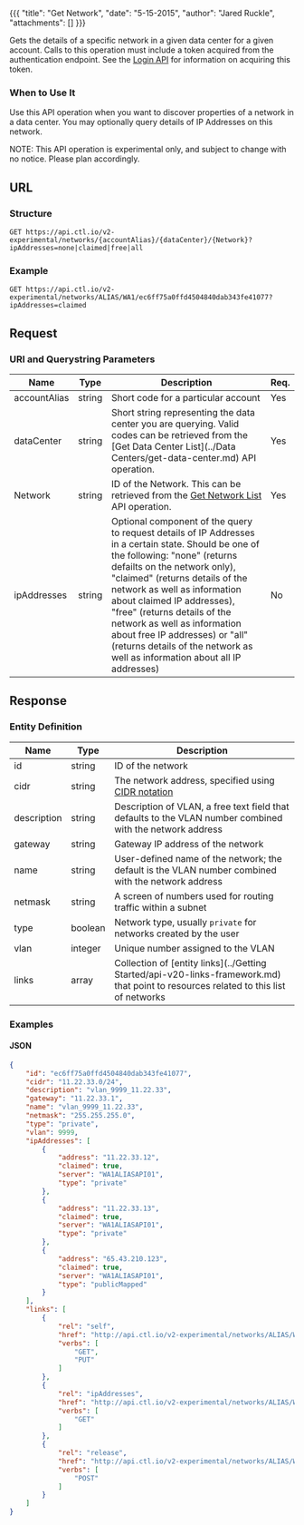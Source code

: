 {{{
  "title": "Get Network",
  "date": "5-15-2015",
  "author": "Jared Ruckle",
  "attachments": []
}}}

Gets the details of a specific network in a given data center for a given account. Calls to this operation must include a token acquired from the authentication endpoint. See the [Login API](../Authentication/login.md) for information on acquiring this token.

### When to Use It

Use this API operation when you want to discover properties of a network in a data center. You may optionally query details of IP Addresses on this network.

  NOTE: This API operation is experimental only, and subject to change with no notice. Please plan accordingly.

## URL

### Structure

    GET https://api.ctl.io/v2-experimental/networks/{accountAlias}/{dataCenter}/{Network}?ipAddresses=none|claimed|free|all

### Example

    GET https://api.ctl.io/v2-experimental/networks/ALIAS/WA1/ec6ff75a0ffd4504840dab343fe41077?ipAddresses=claimed

## Request

### URI and Querystring Parameters

| Name | Type | Description | Req. |
| --- | --- | --- | --- |
| accountAlias | string | Short code for a particular account | Yes |
| dataCenter | string | Short string representing the data center you are querying. Valid codes can be retrieved from the [Get Data Center List](../Data Centers/get-data-center.md) API operation. | Yes |
| Network | string | ID of the Network. This can be retrieved from the [Get Network List](../Networks/get-network-list.md) API operation. | Yes |
| ipAddresses | string | Optional component of the query to request details of IP Addresses in a certain state. Should be one of the following: "none" (returns defailts on the network only), "claimed" (returns details of the network as well as information about claimed IP addresses), "free" (returns details of the network as well as information about free IP addresses) or "all" (returns details of the network as well as information about all IP addresses) | No |

## Response

### Entity Definition

| Name | Type | Description |
| --- | --- | --- |
| id | string | ID of the network  |
| cidr | string | The network address, specified using [CIDR notation](http://en.wikipedia.org/wiki/Classless_Inter-Domain_Routing) |
| description | string | Description of VLAN, a free text field that defaults to the VLAN number combined with the network address |
| gateway | string | Gateway IP address of the network |
| name | string | User-defined name of the network; the default is the VLAN number combined with the network address |
| netmask | string | A screen of numbers used for routing traffic within a subnet |
| type | boolean | Network type, usually `private` for networks created by the user |
| vlan | integer| Unique number assigned to the VLAN |
| links | array | Collection of [entity links](../Getting Started/api-v20-links-framework.md) that point to resources related to this list of networks |

### Examples

#### JSON
```json
{
    "id": "ec6ff75a0ffd4504840dab343fe41077",
    "cidr": "11.22.33.0/24",
    "description": "vlan_9999_11.22.33",
    "gateway": "11.22.33.1",
    "name": "vlan_9999_11.22.33",
    "netmask": "255.255.255.0",
    "type": "private",
    "vlan": 9999,
    "ipAddresses": [
        {
            "address": "11.22.33.12",
            "claimed": true,
            "server": "WA1ALIASAPI01",
            "type": "private"
        },
        {
            "address": "11.22.33.13",
            "claimed": true,
            "server": "WA1ALIASAPI01",
            "type": "private"
        },
        {
            "address": "65.43.210.123",
            "claimed": true,
            "server": "WA1ALIASAPI01",
            "type": "publicMapped"
        }
    ],
    "links": [
        {
            "rel": "self",
            "href": "http://api.ctl.io/v2-experimental/networks/ALIAS/WA1/ec6ff75a0ffd4504840dab343fe41077",
            "verbs": [
                "GET",
                "PUT"
            ]
        },
        {
            "rel": "ipAddresses",
            "href": "http://api.ctl.io/v2-experimental/networks/ALIAS/WA1/ec6ff75a0ffd4504840dab343fe41077/ipAddresses",
            "verbs": [
                "GET"
            ]
        },
        {
            "rel": "release",
            "href": "http://api.ctl.io/v2-experimental/networks/ALIAS/WA1/ec6ff75a0ffd4504840dab343fe41077/release",
            "verbs": [
                "POST"
            ]
        }
    ]
}
```
